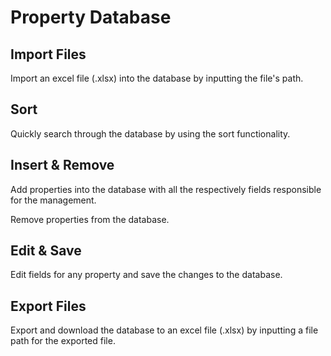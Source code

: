 # Property Database
## Import Files
Import an excel file (.xlsx) into the database by inputting the file's path.

## Sort
Quickly search through the database by using the sort functionality. 

## Insert & Remove
Add properties into the database with all the respectively fields responsible for the management. 

Remove properties from the database.

## Edit & Save
Edit fields for any property and save the changes to the database.

## Export Files
Export and download the database to an excel file (.xlsx) by inputting a file path for the exported file.